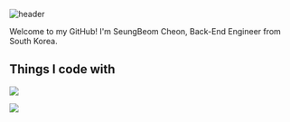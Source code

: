 ![header](https://capsule-render.vercel.app/api?type=waving&color=gradient&customColorList=3&height=250&text=SeungBeom%20Cheon&fontColor=FFFFFF&fontSize=80)

Welcome to my GitHub!
I'm SeungBeom Cheon, Back-End Engineer from South Korea.

## Things I code with

<img src="https://img.shields.io/badge/JAVA-007396?style=for-the-badge&logo=Java&logoColor=white">


<a href="https://www.instagram.com/0921sean?igsh=b3Q1bngwaGs1aHB3" target="_blank"><img src="https://img.shields.io/badge/0921sean-배경색?style=flat&logo=appveyor&logoColor=E4405F"/></a>
